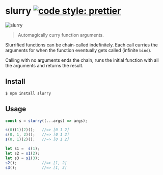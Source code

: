 # slurry    [![code style: prettier](https://img.shields.io/badge/code_style-prettier-ff69b4.svg?style=flat-square)](https://github.com/prettier/prettier)

![slurry](https://imgur.com/7t0qBGD.jpg)

> Automagically curry function arguments.

Slurrified functions can be chain-called indefinitely. Each call curries the arguments for when the function eventually gets called (infinite `bind`).

Calling with no arguments ends the chain, runs the initial function with all the arguments and returns the result.

## Install

```shell
$ npm install slurry
```

## Usage

```javascript
const s = slurry((...args) => args);

s(0)(1)(2)();   //=> [0 1 2]
s(0, 1, 2)();   //=> [0 1 2]
s(0, 1)(2)();   //=> [0 1 2]

let s1 =  s(1);
let s2 = s1(2);
let s3 = s1(3);
s2();           //=> [1, 2]
s3();           //=> [1, 3]
```
